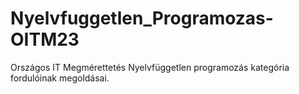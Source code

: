 # Nyelvfuggetlen_Programozas-OITM23
Országos IT Megmérettetés Nyelvfüggetlen programozás kategória fordulóinak megoldásai.
